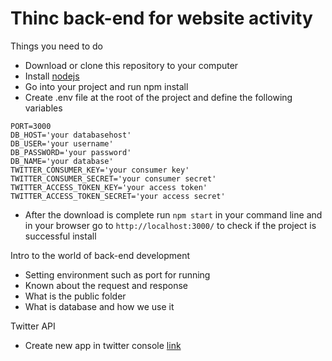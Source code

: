 # Thinc back-end for website activity

Things you need to do
- Download or clone this repository to your computer
- Install [nodejs](https://nodejs.org/en/)
- Go into your project and run npm install
- Create .env file at the root of the project and define the following variables
```
PORT=3000
DB_HOST='your databasehost'
DB_USER='your username'
DB_PASSWORD='your password'
DB_NAME='your database'
TWITTER_CONSUMER_KEY='your consumer key'
TWITTER_CONSUMER_SECRET='your consumer secret'
TWITTER_ACCESS_TOKEN_KEY='your access token'
TWITTER_ACCESS_TOKEN_SECRET='your access secret'
```
- After the download is complete run `npm start` in your command line and in your browser go to `http://localhost:3000/` to check if the project is successful install

Intro to the world of back-end development
- Setting environment such as port for running
- Known about the request and response
- What is the public folder
- What is database and how we use it


Twitter API
- Create new app in twitter console [link](https://apps.twitter.com/app/new)